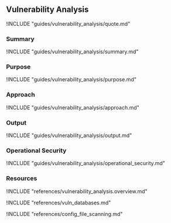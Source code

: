 ## Vulnerability Analysis

!INCLUDE "guides/vulnerability_analysis/quote.md"

### Summary

!INCLUDE "guides/vulnerability_analysis/summary.md"

### Purpose

!INCLUDE "guides/vulnerability_analysis/purpose.md"

### Approach

!INCLUDE "guides/vulnerability_analysis/approach.md"

### Output

!INCLUDE "guides/vulnerability_analysis/output.md"

### Operational Security

!INCLUDE "guides/vulnerability_analysis/operational_security.md"

### Resources

!INCLUDE "references/vulnerability_analysis.overview.md"

!INCLUDE "references/vuln_databases.md"

!INCLUDE "references/config_file_scanning.md"

